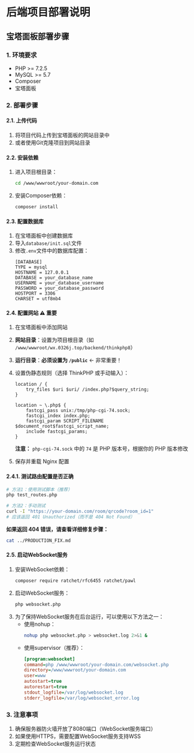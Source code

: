 # 后端项目部署说明

## 宝塔面板部署步骤

### 1. 环境要求
- PHP >= 7.2.5
- MySQL >= 5.7
- Composer
- 宝塔面板

### 2. 部署步骤

#### 2.1. 上传代码
1. 将项目代码上传到宝塔面板的网站目录中
2. 或者使用Git克隆项目到网站目录

#### 2.2. 安装依赖
1. 进入项目根目录：
   ```bash
   cd /www/wwwroot/your-domain.com
   ```
2. 安装Composer依赖：
   ```bash
   composer install
   ```

#### 2.3. 配置数据库
1. 在宝塔面板中创建数据库
2. 导入`database/init.sql`文件
3. 修改`.env`文件中的数据库配置：
   ```env
   [DATABASE]
   TYPE = mysql
   HOSTNAME = 127.0.0.1
   DATABASE = your_database_name
   USERNAME = your_database_username
   PASSWORD = your_database_password
   HOSTPORT = 3306
   CHARSET = utf8mb4
   ```

#### 2.4. 配置网站 ⚠️ 重要
1. 在宝塔面板中添加网站
2. **网站目录**：设置为项目根目录（如 `/www/wwwroot/wx.0326j.top/backend/thinkphp8`）
3. **运行目录**：**必须设置为 `/public`**  ← 非常重要！
4. 设置伪静态规则（选择 ThinkPHP 或手动输入）：
   ```nginx
   location / {
       try_files $uri $uri/ /index.php?$query_string;
   }
   
   location ~ \.php$ {
       fastcgi_pass unix:/tmp/php-cgi-74.sock;
       fastcgi_index index.php;
       fastcgi_param SCRIPT_FILENAME $document_root$fastcgi_script_name;
       include fastcgi_params;
   }
   ```
   **注意：** `php-cgi-74.sock` 中的 `74` 是 PHP 版本号，根据你的 PHP 版本修改

5. 保存并重载 Nginx 配置

#### 2.4.1. 测试路由配置是否正确
```bash
# 方法1：使用测试脚本（推荐）
php test_routes.php

# 方法2：手动测试
curl -I "https://your-domain.com/room/qrcode?room_id=1"
# 应该返回 401 Unauthorized（而不是 404 Not Found）
```

**如果返回 404 错误，请查看详细修复步骤：**
```bash
cat ../PRODUCTION_FIX.md
```

#### 2.5. 启动WebSocket服务
1. 安装WebSocket依赖：
   ```bash
   composer require ratchet/rfc6455 ratchet/pawl
   ```
2. 启动WebSocket服务：
   ```bash
   php websocket.php
   ```
3. 为了保持WebSocket服务在后台运行，可以使用以下方法之一：
   - 使用nohup：
     ```bash
     nohup php websocket.php > websocket.log 2>&1 &
     ```
   - 使用supervisor（推荐）：
     ```ini
     [program:websocket]
     command=php /www/wwwroot/your-domain.com/websocket.php
     directory=/www/wwwroot/your-domain.com
     user=www
     autostart=true
     autorestart=true
     stdout_logfile=/var/log/websocket.log
     stderr_logfile=/var/log/websocket_error.log
     ```

### 3. 注意事项
1. 确保服务器防火墙开放了8080端口（WebSocket服务端口）
2. 如果使用HTTPS，需要配置WebSocket服务支持WSS
3. 定期检查WebSocket服务运行状态
